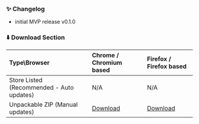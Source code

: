 ### ✨ Changelog

- initial MVP release v0.1.0

### ⬇️ Download Section

| Type\Browser | Chrome / Chromium based | Firefox / Firefox based |
| :---- | :---- | :---- |
| Store Listed (Recommended - Auto updates) | N/A | N/A | N/A | N/A | N/A | N/A | N/A | N/A |
| Unpackable ZIP (Manual updates) | [Download](https://github.com/neosubhamoy/neodlp-extension/releases/download/<release_tag>/neodlp-extension-<version>-chrome.zip) | [Download](https://github.com/neosubhamoy/neodlp-extension/releases/download/<release_tag>/neodlp-extension-<version>-firefox.zip) |
